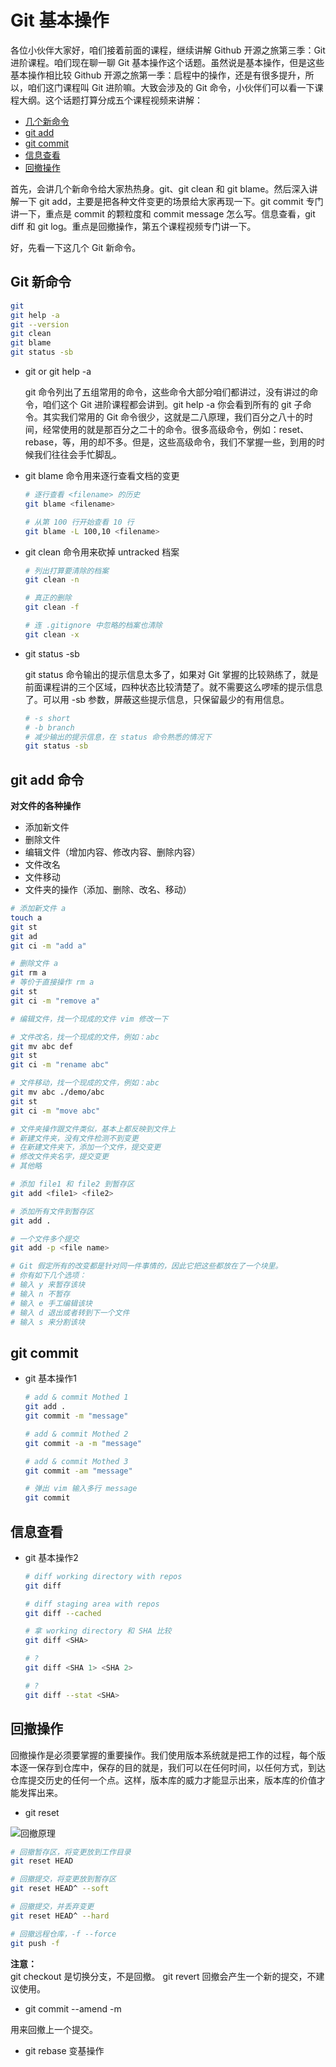 # Git 基本操作

各位小伙伴大家好，咱们接着前面的课程，继续讲解 Github 开源之旅第三季：Git 进阶课程。咱们现在聊一聊 Git 基本操作这个话题。虽然说是基本操作，但是这些基本操作相比较 Github 开源之旅第一季：启程中的操作，还是有很多提升，所以，咱们这门课程叫 Git 进阶嘛。大致会涉及的 Git 命令，小伙伴们可以看一下课程大纲。这个话题打算分成五个课程视频来讲解：

- [几个新命令](04basic.md#)
- [git add](04basic.md#)
- [git commit](04basic.md#)
- [信息查看](04basic.md#)
- [回撤操作](04basic.md#)

首先，会讲几个新命令给大家热热身。git、git clean 和 git blame。然后深入讲解一下 git add，主要是把各种文件变更的场景给大家再现一下。git commit 专门讲一下，重点是 commit 的颗粒度和 commit message 怎么写。信息查看，git diff 和 git log。重点是回撤操作，第五个课程视频专门讲一下。

好，先看一下这几个 Git 新命令。

## Git 新命令

```bash
git
git help -a
git --version
git clean
git blame
git status -sb
```
- git or git help -a

  git 命令列出了五组常用的命令，这些命令大部分咱们都讲过，没有讲过的命令，咱们这个 Git 进阶课程都会讲到。git help -a 你会看到所有的 git 子命令。其实我们常用的 Git 命令很少，这就是二八原理，我们百分之八十的时间，经常使用的就是那百分之二十的命令。很多高级命令，例如：reset、rebase，等，用的却不多。但是，这些高级命令，我们不掌握一些，到用的时候我们往往会手忙脚乱。

- git blame 命令用来逐行查看文档的变更

  ```bash
  # 逐行查看 <filename> 的历史
  git blame <filename>

  # 从第 100 行开始查看 10 行
  git blame -L 100,10 <filename>
  ```

- git clean 命令用来砍掉 untracked 档案

  ```bash
  # 列出打算要清除的档案
  git clean -n

  # 真正的删除
  git clean -f

  # 连 .gitignore 中忽略的档案也清除
  git clean -x
  ```

- git status -sb

  git status 命令输出的提示信息太多了，如果对 Git 掌握的比较熟练了，就是前面课程讲的三个区域，四种状态比较清楚了。就不需要这么啰嗦的提示信息了。可以用 -sb 参数，屏蔽这些提示信息，只保留最少的有用信息。

  ```bash
  # -s short
  # -b branch
  # 减少输出的提示信息，在 status 命令熟悉的情况下
  git status -sb
  ```

## git add 命令

**对文件的各种操作**

- 添加新文件
- 删除文件
- 编辑文件（增加内容、修改内容、删除内容）
- 文件改名
- 文件移动
- 文件夹的操作（添加、删除、改名、移动）

```bash
# 添加新文件 a
touch a
git st
git ad
git ci -m "add a"

# 删除文件 a
git rm a
# 等价于直接操作 rm a
git st
git ci -m "remove a"

# 编辑文件，找一个现成的文件 vim 修改一下

# 文件改名，找一个现成的文件，例如：abc
git mv abc def
git st
git ci -m "rename abc"

# 文件移动，找一个现成的文件，例如：abc
git mv abc ./demo/abc
git st
git ci -m "move abc"

# 文件夹操作跟文件类似，基本上都反映到文件上
# 新建文件夹，没有文件检测不到变更
# 在新建文件夹下，添加一个文件，提交变更
# 修改文件夹名字，提交变更
# 其他略
```

```bash
# 添加 file1 和 file2 到暂存区
git add <file1> <file2>

# 添加所有文件到暂存区
git add .

# 一个文件多个提交
git add -p <file name>

# Git 假定所有的改变都是针对同一件事情的，因此它把这些都放在了一个块里。
# 你有如下几个选项：
# 输入 y 来暂存该块
# 输入 n 不暂存
# 输入 e 手工编辑该块
# 输入 d 退出或者转到下一个文件
# 输入 s 来分割该块
```

## git commit

- git 基本操作1  

    ```bash
    # add & commit Mothed 1
    git add .
    git commit -m "message"

    # add & commit Mothed 2
    git commit -a -m "message"

    # add & commit Mothed 3
    git commit -am "message"
    
    # 弹出 vim 输入多行 message
    git commit
    ```

## 信息查看

- git 基本操作2  

    ```bash
    # diff working directory with repos 
    git diff

    # diff staging area with repos
    git diff --cached
    
    # 拿 working directory 和 SHA 比较
    git diff <SHA>

    # ?
    git diff <SHA 1> <SHA 2>
    
    # ?
    git diff --stat <SHA>
    ```

## 回撤操作

回撤操作是必须要掌握的重要操作。我们使用版本系统就是把工作的过程，每个版本逐一保存到仓库中，保存的目的就是，我们可以在任何时间，以任何方式，到达仓库提交历史的任何一个点。这样，版本库的威力才能显示出来，版本库的价值才能发挥出来。

- git reset  

![回撤原理](https://raw.githubusercontent.com/xirong/my-git/master/_image/2016-07-14%2020-31-39.png)

```bash
# 回撤暂存区，将变更放到工作目录
git reset HEAD

# 回撤提交，将变更放到暂存区
git reset HEAD^ --soft

# 回撤提交，并丢弃变更
git reset HEAD^ --hard

# 回撤远程仓库，-f --force
git push -f
```

**注意：**  
git checkout 是切换分支，不是回撤。
git revert 回撤会产生一个新的提交，不建议使用。

- git commit --amend -m 

用来回撤上一个提交。

- git rebase 变基操作


